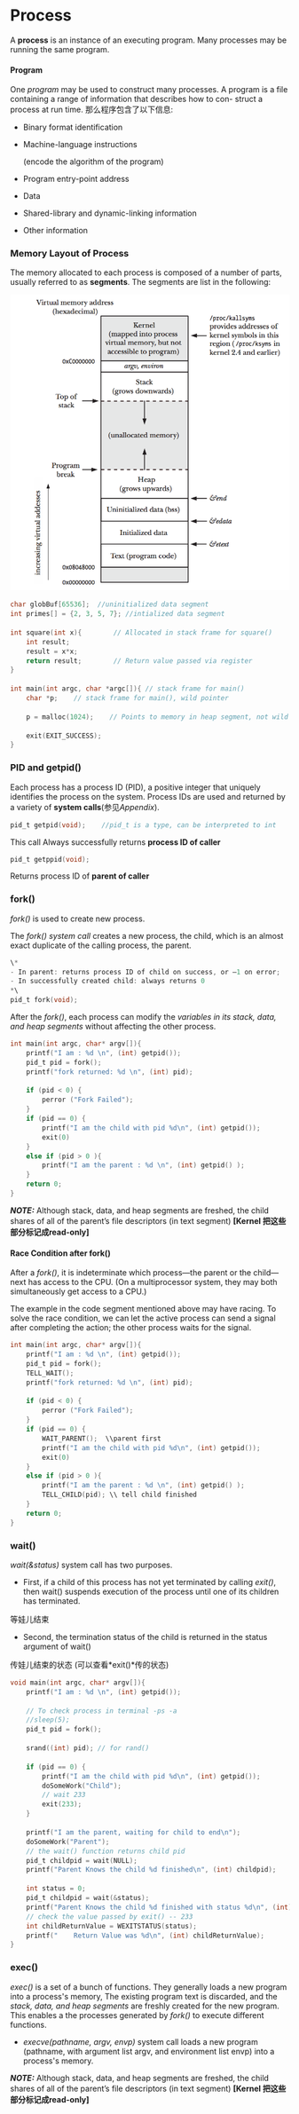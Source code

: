 # Process
A **process** is an instance of an executing program. Many processes may be running the same program.

#### Program
One *program* may be used to construct many processes. 
A program is a file containing a range of information that describes how to con- struct a process at run time. 
那么程序包含了以下信息:

- Binary format identification
- Machine-language instructions

    (encode the algorithm of the program)
- Program entry-point address
- Data
- Shared-library and dynamic-linking information
- Other information

### Memory Layout of Process
The memory allocated to each process is composed of a number of parts, usually referred to as **segments**. The segments are list in the following:

![The Memory Layout of Process](/assets/typicalMemoryLayout.png)


```c
char globBuf[65536];  //uninitialized data segment
int primes[] = {2, 3, 5, 7}; //intialized data segment

int square(int x){        // Allocated in stack frame for square()
    int result;           
    result = x*x;    
    return result;        // Return value passed via register
}

int main(int argc, char *argc[]){ // stack frame for main() 
    char *p;    // stack frame for main(), wild pointer
    
    p = malloc(1024);    // Points to memory in heap segment, not wild pointer anymore
    
    exit(EXIT_SUCCESS);
}

```

### PID and getpid()

Each process has a process ID (PID), a positive integer that uniquely identifies the process on the system. 
Process IDs are used and returned by a variety of **system calls**(参见*Appendix*).
```c
pid_t getpid(void);    //pid_t is a type, can be interpreted to int
```
This call Always successfully returns **process ID of caller**
```c
pid_t getppid(void);
```
Returns process ID of **parent of caller**
### fork()
*fork()* is used to create new process. 

The *fork() system call* creates a new process, the child, which is an almost exact duplicate of the calling process, the parent.

```c
\*
- In parent: returns process ID of child on success, or –1 on error;
- In successfully created child: always returns 0
*\
pid_t fork(void); 
```
After the *fork()*, each process can modify the *variables in its stack, data, and heap
segments* without affecting the other process.
```c
int main(int argc, char* argv[]){
	printf("I am : %d \n", (int) getpid());
	pid_t pid = fork();
	printf("fork returned: %d \n", (int) pid);

	if (pid < 0) {
		perror ("Fork Failed");
	}
	if (pid == 0) {
		printf("I am the child with pid %d\n", (int) getpid());
		exit(0)
	}
	else if (pid > 0 ){
		printf("I am the parent : %d \n", (int) getpid() );
	}
	return 0;
}
```
***NOTE:*** Although stack, data, and heap segments are freshed, the child shares of all of the parent’s file descriptors (in text segment) **[Kernel 把这些部分标记成read-only]**

#### Race Condition after fork()
After a *fork()*, it is indeterminate which process—the parent or the child—next has access to the CPU. (On a multiprocessor system, they may both simultaneously get access to a CPU.)

The example in the code segment mentioned above may have racing. To solve the race condition, we can let the active process can send a signal after completing the action; the other process waits for the signal.
```c
int main(int argc, char* argv[]){
	printf("I am : %d \n", (int) getpid());
	pid_t pid = fork();
	TELL_WAIT();
	printf("fork returned: %d \n", (int) pid);

	if (pid < 0) {
		perror ("Fork Failed");
	}
	if (pid == 0) {
		WAIT_PARENT();  \\parent first
		printf("I am the child with pid %d\n", (int) getpid());
		exit(0)
	}
	else if (pid > 0 ){
		printf("I am the parent : %d \n", (int) getpid() );
		TELL_CHILD(pid); \\ tell child finished
	}
	return 0;
}
```

### wait()

*wait(&status)* system call has two purposes. 

- First, if a child of this process has not yet terminated by calling *exit()*, then wait() suspends execution of the process until one of its children has terminated. 

等娃儿结束

- Second, the termination status of the child is returned in the status argument of wait()

传娃儿结束的状态 (可以查看*exit()*传的状态)

```c
void main(int argc, char* argv[]){
	printf("I am : %d \n", (int) getpid());

	// To check process in terminal -ps -a 
	//sleep(5);
	pid_t pid = fork();

	srand((int) pid); // for rand() 

	if (pid == 0) {
		printf("I am the child with pid %d\n", (int) getpid());
		doSomeWork("Child");
		// wait 233
		exit(233);
	} 

	printf("I am the parent, waiting for child to end\n");
	doSomeWork("Parent");
	// the wait() function returns child pid
	pid_t childpid = wait(NULL);
	printf("Parent Knows the child %d finished\n", (int) childpid);

	int status = 0;
	pid_t childpid = wait(&status);
	printf("Parent Knows the child %d finished with status %d\n", (int) childpid, status);
	// check the value passed by exit() -- 233
	int childReturnValue = WEXITSTATUS(status);
	printf("	Return Value was %d\n", (int) childReturnValue);
}
```

### exec()
*exec()* is a set of a bunch of functions. They generally loads a new program into a process's memory, The existing program text is discarded, and the *stack, data, and heap segments* are freshly created for the new program. This enables a the processes generated by *fork()* to execute different functions. 

- *execve(pathname, argv, envp)* system call loads a new program (pathname,
with argument list argv, and environment list envp) into a process's memory.


***NOTE:*** Although stack, data, and heap segments are freshed, the child shares of all of the parent’s file descriptors (in text segment) **[Kernel 把这些部分标记成read-only]**
 
